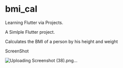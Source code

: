 # bmi_cal
Learning Flutter via Projects.

A Simlple Flutter project.

Calculates the BMI of a person by his height and weight

ScreenShot




![Uploading Screenshot (38).png…]()
